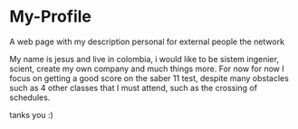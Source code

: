 # My-Profile
A web page with my description personal for external people the network


My name is jesus and live in colombia, i would like to be sistem ingenier, scient, create my own company and much things more.
For now for now I focus on getting a good score on the saber 11 test, despite many obstacles such as 4 other classes that I must attend, such as the crossing of schedules. 

tanks you  :)
